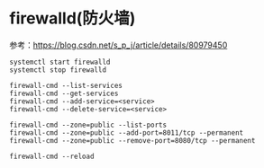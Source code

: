 # firewalld(防火墙)

参考：https://blog.csdn.net/s_p_j/article/details/80979450

```shell
systemctl start firewalld
systemctl stop firewalld

firewall-cmd --list-services 
firewall-cmd --get-services 
firewall-cmd --add-service=<service> 
firewall-cmd --delete-service=<service>

firewall-cmd --zone=public --list-ports
firewall-cmd --zone=public --add-port=8011/tcp --permanent
firewall-cmd --zone=public --remove-port=8080/tcp --permanent

firewall-cmd --reload
```

